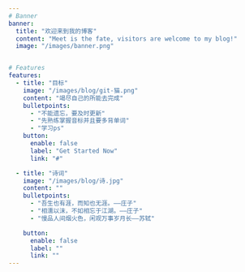 ```yaml
---
# Banner
banner:
  title: "欢迎来到我的博客"
  content: "Meet is the fate, visitors are welcome to my blog!"
  image: "/images/banner.png"


# Features
features:
  - title: "目标"
    image: "/images/blog/git-猫.png"
    content: "竭尽自己的所能去完成"
    bulletpoints:
      - "不能遗忘，要及时更新"
      - "先熟练掌握音标并且要多背单词"
      - "学习ps"
    button:
      enable: false
      label: "Get Started Now"
      link: "#"

  - title: "诗词"
    image: "/images/blog/诗.jpg"
    content: ""
    bulletpoints:
      - "吾生也有涯，而知也无涯。——庄子"
      - "相濡以沫，不如相忘于江湖。——庄子"
      - "慢品人间烟火色，闲观万事岁月长——苏轼"

    button:
      enable: false
      label: ""
      link: ""
---
```

